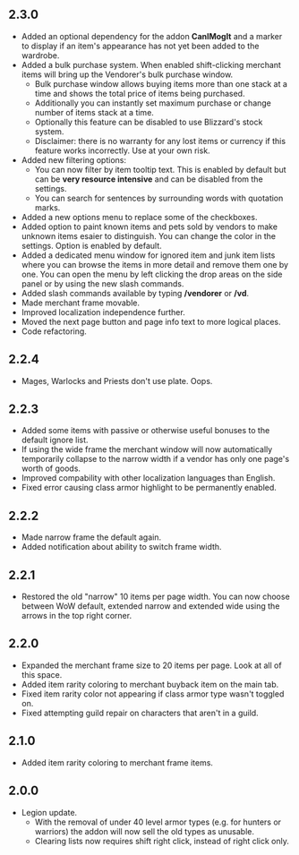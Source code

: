 ## 2.3.0
* Added an optional dependency for the addon **CanIMogIt** and a marker to display if an item's appearance has not yet been added to the wardrobe.
* Added a bulk purchase system. When enabled shift-clicking merchant items will bring up the Vendorer's bulk purchase window.
	* Bulk purchase window allows buying items more than one stack at a time and shows the total price of items being purchased.
	* Additionally you can instantly set maximum purchase or change number of items stack at a time.
	* Optionally this feature can be disabled to use Blizzard's stock system.
	* Disclaimer: there is no warranty for any lost items or currency if this feature works incorrectly. Use at your own risk.
* Added new filtering options:
	* You can now filter by item tooltip text. This is enabled by default but can be **very resource intensive** and can be disabled from the settings.
	* You can search for sentences by surrounding words with quotation marks.
* Added a new options menu to replace some of the checkboxes.
* Added option to paint known items and pets sold by vendors to make unknown items esaier to distinguish. You can change the color in the settings. Option is enabled by default.
* Added a dedicated menu window for ignored item and junk item lists where you can browse the items in more detail and remove them one by one. You can open the menu by left clicking the drop areas on the side panel or by using the new slash commands.
* Added slash commands available by typing **/vendorer** or **/vd**.
* Made merchant frame movable.
* Improved localization independence further.
* Moved the next page button and page info text to more logical places.
* Code refactoring.

## 2.2.4
* Mages, Warlocks and Priests don't use plate. Oops.

## 2.2.3
* Added some items with passive or otherwise useful bonuses to the default ignore list.
* If using the wide frame the merchant window will now automatically temporarily collapse to the narrow width if a vendor has only one page's worth of goods. 
* Improved compability with other localization languages than English.
* Fixed error causing class armor highlight to be permanently enabled.

## 2.2.2
* Made narrow frame the default again.
* Added notification about ability to switch frame width.

## 2.2.1
* Restored the old "narrow" 10 items per page width. You can now choose between WoW default, extended narrow and extended wide using the arrows in the top right corner.

## 2.2.0
* Expanded the merchant frame size to 20 items per page. Look at all of this space.
* Added item rarity coloring to merchant buyback item on the main tab.
* Fixed item rarity color not appearing if class armor type wasn't toggled on.
* Fixed attempting guild repair on characters that aren't in a guild.

## 2.1.0
* Added item rarity coloring to merchant frame items.

## 2.0.0
* Legion update.
  * With the removal of under 40 level armor types (e.g. for hunters or warriors) the addon will now sell the old types as unusable.
  * Clearing lists now requires shift right click, instead of right click only.